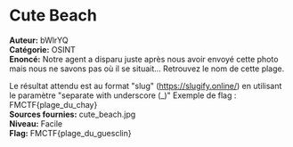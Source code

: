 # Cute Beach

**Auteur:** bWlrYQ  
**Catégorie:** OSINT  
**Enoncé:** Notre agent a disparu juste après nous avoir envoyé cette photo mais nous ne savons pas où il se situait... Retrouvez le nom de cette plage. 

Le résultat attendu est au format "slug" (https://slugify.online/) en utilisant le paramètre "separate with underscore (_)" 
Exemple de flag : FMCTF{plage_du_chay}  
**Sources fournies:** cute_beach.jpg  
**Niveau:** Facile  
**Flag:** FMCTF{plage_du_guesclin}  